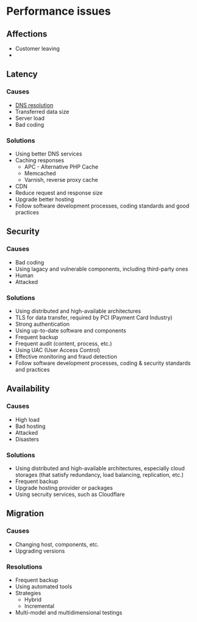 # Performance issues

## Affections

- Customer leaving
- 

## Latency

### Causes

- [DNS resolution](dns.md)
- Transferred data size
- Server load
- Bad coding

### Solutions

- Using better DNS services
- Caching responses
  - APC - Alternative PHP Cache
  - Memcached
  - Varnish, reverse proxy cache
- CDN
- Reduce request and response size
- Upgrade better hosting
- Follow software development processes, coding standards and good practices

## Security

### Causes

- Bad coding
- Using lagacy and vulnerable components, including third-party ones
- Human
- Attacked

### Solutions

- Using distributed and high-available architectures
- TLS for data transfer, required by PCI (Payment Card Industry)
- Strong authentication
- Using up-to-date software and components
- Frequent backup
- Frequent audit (content, process, etc.)
- Using UAC (User Access Control)
- Effective monitoring and fraud detection
- Follow software development processes, coding & security standards and practices

## Availability

### Causes

- High load
- Bad hosting
- Attacked
- Disasters

### Solutions

- Using distributed and high-available architectures, especially cloud storages (that satisfy redundancy, load balancing, replication, etc.)
- Frequent backup
- Upgrade hosting provider or packages
- Using secruity services, such as Cloudflare

## Migration

### Causes

- Changing host, components, etc.
- Upgrading versions

### Resolutions

- Frequent backup
- Using automated tools
- Strategies
  - Hybrid
  - Incremental
- Multi-model and multidimensional testings